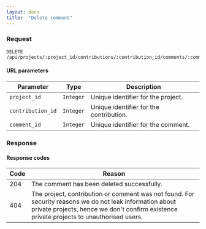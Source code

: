 ```yaml
---
layout: docs
title:  "Delete comment"
---
```


### Request

``````
DELETE /api/projects/:project_id/contributions/:contribution_id/comments/:comment_id/
``````

#### URL parameters

Parameter         | Type        | Description
------------------|-------------|--------------------------------------
`project_id`      | `Integer`   | Unique identifier for the project.
`contribution_id` | `Integer`   | Unique identifier for the contribution.
`comment_id`      | `Integer`   | Unique identifier for the comment.

### Response

#### Response codes

Code  |  Reason
------|-----------------------------------------
 204  | The comment has been deleted successfully.
 404  | The project, contribution or comment was not found. For security reasons we do not leak information about private projects, hence we don't confirm existence private projects to unauthorised users.
